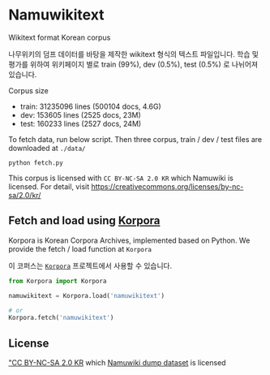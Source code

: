 # Namuwikitext

Wikitext format Korean corpus

나무위키의 덤프 데이터를 바탕을 제작한 wikitext 형식의 텍스트 파일입니다. 학습 및 평가를 위하여 위키페이지 별로 train (99%), dev (0.5%), test (0.5%) 로 나뉘어져있습니다.

Corpus size
- train: 31235096 lines (500104 docs, 4.6G)
- dev: 153605 lines (2525 docs, 23M)
- test: 160233 lines (2527 docs, 24M)

To fetch data, run below script. Then three corpus, train / dev / test files are downloaded at `./data/`

```
python fetch.py
```

This corpus is licensed with `CC BY-NC-SA 2.0 KR` which Namuwiki is licensed. For detail, visit https://creativecommons.org/licenses/by-nc-sa/2.0/kr/

## Fetch and load using [Korpora](https://github.com/ko-nlp/Korpora)

Korpora is Korean Corpora Archives, implemented based on Python. We provide the fetch / load function at `Korpora`

이 코퍼스는 [`Korpora`](https://github.com/ko-nlp/Korpora) 프로젝트에서 사용할 수 있습니다.

```python
from Korpora import Korpora

namuwikitext = Korpora.load('namuwikitext')

# or
Korpora.fetch('namuwikitext')
```

## License

["CC BY-NC-SA 2.0 KR](https://creativecommons.org/licenses/by-nc-sa/2.0/kr/") which [Namuwiki dump dataset](https://namu.wiki/w/%EB%82%98%EB%AC%B4%EC%9C%84%ED%82%A4:%EB%8D%B0%EC%9D%B4%ED%84%B0%EB%B2%A0%EC%9D%B4%EC%8A%A4%20%EB%8D%A4%ED%94%84) is licensed

